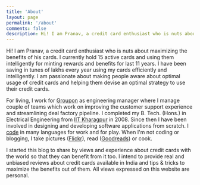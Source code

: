 ```yaml
---
title: 'About'
layout: page
permalink: '/about'
comments: false
description: Hi! I am Pranav, a credit card enthusiast who is nuts about maximizing the benefits of his cards. I started this blog to share by views and experience about credit cards with the world so that they can benefit from it too.
---
```


Hi! I am Pranav, a credit card enthusiast who is nuts about maximizing the benefits of his cards. I currently hold 15 active cards and using them intelligently for minting rewards and benefits for last 11 years. I have been saving in tunes of lakhs every year using my cards efficiently and intelligently. I am passionate about making people aware about optimal usage of credit cards and helping them devise an optimal strategy to use their credit cards.

For living, I work for [Groupon](https://people.groupon.com/2019/pranav-prakash-manager-software-engineering-bangalore/) as engineering manager where I manage couple of teams which work on improving the customer support experience and streamlining deal factory pipeline. I completed my B. Tech. (Hons.) in Electrical Engineering from [IIT Kharagpur](http://iitkgp.ac.in 'IIT Kharagpur') in 2008. Since then I have been involved in designing and developing software applications from scratch. I [code](https://pranavprakash.net/) in many languages for work and for play. When I'm not coding or blogging, I take pictures ([Flickr](http://flickr.com/itzpranav "Pranav's Photo Stream")), read ([Goodreads](https://www.goodreads.com/pranavpr "Pranav's Goodreads Profile")) or cook.

I started this blog to share by views and experience about credit cards with the world so that they can benefit from it too. I intend to provide real and unbiased reviews about credit cards available in India and tips & tricks to maximize the benefits out of them. All views expressed on this website are personal.
